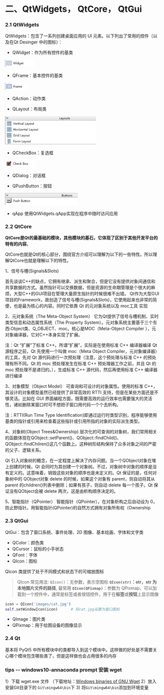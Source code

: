 # 二、QtWidgets， QtCore， QtGui


### 2.1 QtWidgets

QtWidgets：包含了一系列创建桌面应用的 UI 元素。以下列出了常用的控件（以及在Qt Desinger 中的图标）：

- QWidget：作为所有控件的基类  
<img src=".\fig\2. widget.png" alt="2. widget" style="zoom:80%;" />

- QFrame：基本控件的基类
<img src=".\fig\2. frame.png" alt="2. frame" style="zoom:80%;" />

- QAction：动作类

- QLayout：布局类
<img src=".\fig\2. layout.png" alt="2. layout" style="zoom:80%;" />

- QCheckBox：复选框
<img src=".\fig\2. checkbox.png" alt="2. checkbox" style="zoom:80%;" />

- QDialog：对话框

- QPushButton：按钮
<img src=".\fig\2. push_button.png" alt="2. push_button" style="zoom:80%;" />

- qApp
使用QtWidgets.qApp实现在程序中随时访问应用
### 2.2 QtCore

**QtCore是Qt的最基础的模块，其他模块的基石，它体现了区别于其他开发平台的特有的内容**。

QtCore也就是Qt的核心部分，围绕官方介绍可以理解为以下的一些特性。所以理解QtCore也就是理解以下的特性。

1、信号与槽(Signals&Slots)

首先谈谈C++的缺点，它拥有继承、派生和聚合，但是它没有提供对象间通信和共享数据的方式。虽然指针可以交换数据，但是资源的生命期管理是个很大的麻烦，大型C++的GUI项目在管理大量原生指针的时候很难不出错。
Qt作为大型GUI项目的Framework，故创造了信号与槽(Signals&Slots)，它使用起来也非常的简便，也是最为核心的内容。同时它依靠 Qt 的元对象系统以及 moc工具 实现

2、元对象系统（The Meta-Object System）
它为Qt提供了信号与槽机制、实时类型信息和动态属性系统（The Property System）。元对象系统主要基于三个东西:Object类、Q_OBJECT、moc。核心是MOC（Meta-Object Compiler ），元对象编译器，它对C++本身实现了扩展。

注：Qt “扩展”了标准 C++。所谓“扩展”，实际是在使用标准 C++ 编译器编译 Qt 源程序之前，Qt 先使用一个叫做 moc（Meta Object Compiler，元对象编译器）的工具，先对 Qt 源代码进行一次预处理（注意，这个预处理与标准 C++ 的预处理有所不同。Qt 的 moc 预处理发生在标准 C++ 预处理器工作之前，并且 Qt 的 moc 预处理不是递归的。），生成标准 C++ 源代码，然后再使用标准 C++ 编译器进行编译

3、对象模型（Object Model）
可查询和可设计的对象属性。使用的标准 C++，其设计的对象模型虽然已经提供了非常高效的 RTTI 支持，但是在某些方面还是不够灵活。比如在 GUI 界面编程方面，既需要高效的运行效率也需要强大的灵活性，诸如删除某窗口时可不想把子窗口用代码一个个去析构。

注：RTTI(Run Time Type Identification)即通过运行时类型识别，程序能够使用基类的指针或引用来检查着这些指针或引用所指的对象的实际派生类型。

4、对象树(Object Trees&Ownership)
层次化的可查询的对象树，我们常用相关的函数体现在QObject::setParent()、QObject::findChild()、QObject::findChilren()这几个函数上。这种树形结构保持了众多对象之间的严密的父子、逻辑关系。

Qt 引入对象树的概念，在一定程度上解决了内存问题。当一个QObject对象在堆上创建的时候，Qt 会同时为其创建一个对象树。不过，对象树中对象的顺序是没有定义的。这意味着，销毁这些对象的顺序也是未定义的。Qt 保证的是，任何对象树中的 QObject对象 delete 的时候，如果这个对象有 parent，则自动将其从 parent 的children()列表中删除；如果有孩子，则自动 delete 每一个孩子。Qt 保证没有QObject会被 delete 两次，这是由析构顺序决定的。

5、智能指针（QPointer）
智能指针（QPointer），在对象析构之后自动设为 0，防止野指针。用智能指针(QPointer)的自然方式拥有对象所有权（Ownership


### 2.3 QtGui

QtGui：包含了窗口系统、事件处理、2D 图像、基本绘画、字体和文字类

- QColor：颜色类
- QCursor：鼠标的小手状态
- QFont：字体
- QIcon：图标 

QIcon 类提供了处于不同模式和状态下的可缩放图标

> QIcon 常见用法:
`QIcon()`：无参数，表示空图标
**`QIcon(str)`：str，str 为本地图片文件的路径**, 最常用
**`QIcon(QPixmap)`**：参数为 QPixmap，可以加载到一个控件中，通常是标签或者按钮控件，用于在**标签**或**按钮**上显示图像

```python
icon = QIcon('images/cat.jpg')
self.setWindowIcon(icon)      # 将cat.jpg设置为窗口图标
```

- QImage：图片类
- QPixmap：用于绘图设备的图像显示

### 2.4 Qt

基本将 PyQt5 中所有模块中的类都导入到这个模块中。这样做的好处是不需要关心哪个模块包含哪些类了，但是这样做也会占用很多的内存

### tips -- windows10-annaconda prompt 安装 wget

1）下载 wget.exe 文件 （下载地址：[Windows binaries of GNU Wget](https://eternallybored.org/misc/wget/)
2）放入安装Git目录下的 `Git\mingw64\bin`下
3)  将`Git\mingw64\bin`添加到环境变量



